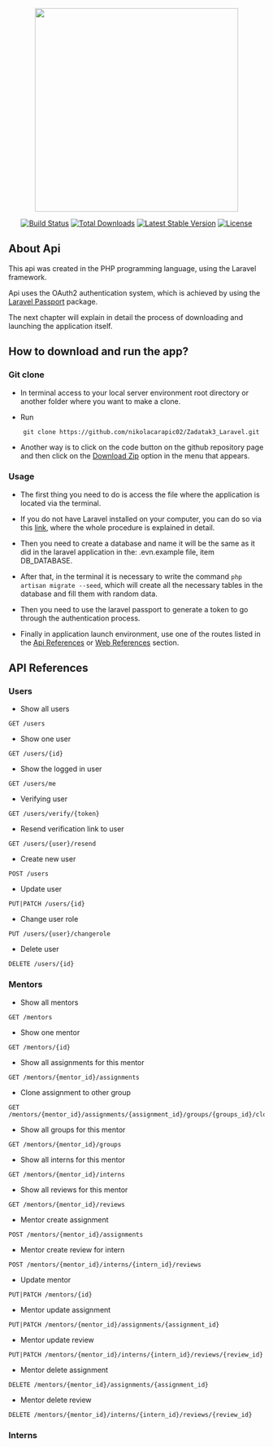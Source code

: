 <p align="center"><a href="https://laravel.com" target="_blank"><img src="https://raw.githubusercontent.com/laravel/art/master/logo-lockup/5%20SVG/2%20CMYK/1%20Full%20Color/laravel-logolockup-cmyk-red.svg" width="400"></a></p>

<p align="center">
<a href="https://travis-ci.org/laravel/framework"><img src="https://travis-ci.org/laravel/framework.svg" alt="Build Status"></a>
<a href="https://packagist.org/packages/laravel/framework"><img src="https://img.shields.io/packagist/dt/laravel/framework" alt="Total Downloads"></a>
<a href="https://packagist.org/packages/laravel/framework"><img src="https://img.shields.io/packagist/v/laravel/framework" alt="Latest Stable Version"></a>
<a href="https://packagist.org/packages/laravel/framework"><img src="https://img.shields.io/packagist/l/laravel/framework" alt="License"></a>
</p>

## About Api

This api was created in the PHP programming language, using the Laravel framework.

Api uses the OAuth2 authentication system, which is achieved by using the [Laravel Passport](https://laravel.com/docs/8.x/passport) package.

The next chapter will explain in detail the process of downloading and launching the application itself.

## How to download and run the app?

### Git clone

- In terminal access to your local server environment root directory or another folder where you want to make a clone.

- Run
```
    git clone https://github.com/nikolacarapic02/Zadatak3_Laravel.git
```

- Another way is to click on the code button on the github repository page and then click on the [Download Zip](https://github.com/nikolacarapic02/Zadatak3_Laravel/archive/refs/heads/master.zip) option in the menu that appears.

### Usage

- The first thing you need to do is access the file where the application is located via the terminal.

- If you do not have Laravel installed on your computer, you can do so via this [link](https://laravel.com/docs/4.2), where the whole procedure is explained in detail.

- Then you need to create a database and name it will be the same as it did in the laravel application in the: .evn.example file, item DB_DATABASE.

- After that, in the terminal it is necessary to write the command ```php artisan migrate --seed```, which will create all the necessary tables in the database and fill them with random data.

- Then you need to use the laravel passport to generate a token to go through the authentication process.

- Finally in application launch environment, use one of the routes listed in the [Api References](#api-references) or [Web References](#web-references) section.

## API References

### Users

- Show all users

```http
GET /users
```
- Show one user

```http
GET /users/{id}
```
- Show the logged in user

```http
GET /users/me
```
- Verifying user

```http
GET /users/verify/{token}
```
- Resend verification link to user

```http
GET /users/{user}/resend
```
- Create new user

```http
POST /users
```

- Update user

```http
PUT|PATCH /users/{id}
```

- Change user role

```http
PUT /users/{user}/changerole
```

- Delete user

```http
DELETE /users/{id}
```

### Mentors

- Show all mentors

```http
GET /mentors
```
- Show one mentor

```http
GET /mentors/{id}
```

- Show all assignments for this mentor

```http
GET /mentors/{mentor_id}/assignments
```

- Clone assignment to other group

```http
GET /mentors/{mentor_id}/assignments/{assignment_id}/groups/{groups_id}/clone
```

- Show all groups for this mentor

```http
GET /mentors/{mentor_id}/groups
```

- Show all interns for this mentor

```http
GET /mentors/{mentor_id}/interns
```

- Show all reviews for this mentor

```http
GET /mentors/{mentor_id}/reviews
```

- Mentor create assignment

```http
POST /mentors/{mentor_id}/assignments
```

- Mentor create review for intern

```http
POST /mentors/{mentor_id}/interns/{intern_id}/reviews
```

- Update mentor

```http
PUT|PATCH /mentors/{id}
```

- Mentor update assignment

```http
PUT|PATCH /mentors/{mentor_id}/assignments/{assignment_id}
```

- Mentor update review

```http
PUT|PATCH /mentors/{mentor_id}/interns/{intern_id}/reviews/{review_id}
```

- Mentor delete assignment

```http
DELETE /mentors/{mentor_id}/assignments/{assignment_id}
```

- Mentor delete review

```http
DELETE /mentors/{mentor_id}/interns/{intern_id}/reviews/{review_id}
```

### Interns


